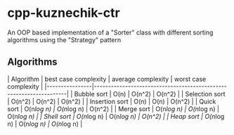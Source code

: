 # cpp-kuznechik-ctr
An OOP based implementation of a "Sorter" class with different sorting algorithms using the "Strategy" pattern
## Algorithms
| Algorithm      | best case complexity | average complexity | worst case  complexity |
|----------------|--------------------------------------------------------------------|
| Bubble sort	 |         O(n)         |       O(n^2)       |         O(n^2)         |
| Selection sort |        O(n^2)        |       O(n^2)       |         O(n^2)         |
| Insertion sort |         O(n)         |        O(n)        |         O(n^2)         |
| Quick sort	 |       O(n*log n)     |      O(n*log n)    |         O(n^2)         |
| Merge sort	 |       O(n*log n)     |      O(n*log n)    |       O(n*log n)       |
| Shell sort	 |       O(n*log n)     |      O(n*log n)    |         O(n^2)         |
| Heap sort	     |       O(n*log n)     |      O(n*log n)    |       O(n*log n)       |
